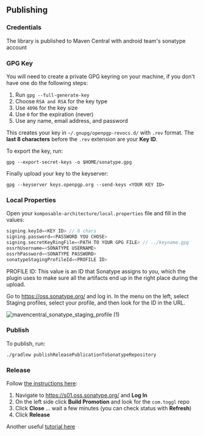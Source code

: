 ## Publishing

### Credentials

The library is published to Maven Central with android team's sonatype account

### GPG Key

You will need to create a private GPG keyring on your machine, if you don't have one do the
following steps:

1. Run `gpg --full-generate-key`
1. Choose `RSA and RSA` for the key type
1. Use `4096` for the key size
1. Use `0` for the expiration (never)
1. Use any name, email address, and password

This creates your key in `~/.gnupg/openpgp-revocs.d/` with `.rev` format. The **last 8 characters**
before the `.rev` extension are your **Key ID**.

To export the key, run:

```
gpg --export-secret-keys -o $HOME/sonatype.gpg
```

Finally upload your key to the keyserver:

```
gpg --keyserver keys.openpgp.org --send-keys <YOUR KEY ID>
```

### Local Properties

Open your `komposable-architecture/local.properties` file and fill in the values:

```gradle
signing.keyId=<KEY ID> // 8 chars
signing.password=<PASSWORD YOU CHOSE>
signing.secretKeyRingFile=<PATH TO YOUR GPG FILE> // ../keyname.gpg
ossrhUsername=<SONATYPE USERNAME>
ossrhPassword=<SONATYPE PASSWORD>
sonatypeStagingProfileId=<PROFILE ID>
```

PROFILE ID: This value is an ID that Sonatype assigns to you, which the plugin uses to make sure all the artifacts end up in the right place during the upload.

Go to https://oss.sonatype.org/ and log in. In the menu on the left, select Staging profiles, select your profile, and then look for the ID in the URL.

![mavencentral_sonatype_staging_profile (1)](https://user-images.githubusercontent.com/535613/206739359-94885338-0f0d-4493-80e8-228dbd3a3875.png)


### Publish

To publish, run:

```
./gradlew publishReleasePublicationToSonatypeRepository
```

### Release

Follow [the instructions here](https://central.sonatype.org/pages/releasing-the-deployment.html):

1. Navigate to https://s01.oss.sonatype.org/ and **Log In**
2. On the left side click **Build Promotion** and look for the `com.toggl` repo
3. Click **Close** ... wait a few minutes (you can check status with **Refresh**)
4. Click **Release**

Another useful [tutorial here](https://getstream.io/blog/publishing-libraries-to-mavencentral-2021/) 

